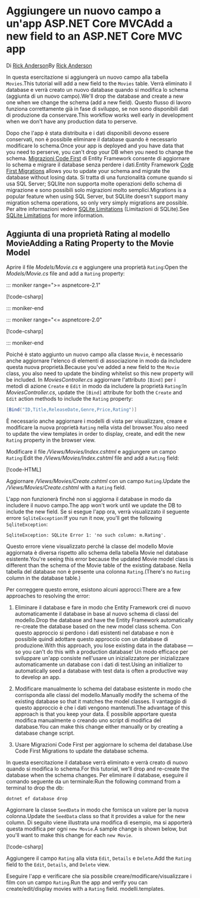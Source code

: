 <!-- This include not used by windows version -->
# <a name="add-a-new-field-to-an-aspnet-core-mvc-app"></a><span data-ttu-id="44075-101">Aggiungere un nuovo campo a un'app ASP.NET Core MVC</span><span class="sxs-lookup"><span data-stu-id="44075-101">Add a new field to an ASP.NET Core MVC app</span></span>

<span data-ttu-id="44075-102">Di [Rick Anderson](https://twitter.com/RickAndMSFT)</span><span class="sxs-lookup"><span data-stu-id="44075-102">By [Rick Anderson](https://twitter.com/RickAndMSFT)</span></span>

<span data-ttu-id="44075-103">In questa esercitazione si aggiungerà un nuovo campo alla tabella `Movies`.</span><span class="sxs-lookup"><span data-stu-id="44075-103">This tutorial will add a new field to the `Movies` table.</span></span> <span data-ttu-id="44075-104">Verrà eliminato il database e verrà creato un nuovo database quando si modifica lo schema (aggiunta di un nuovo campo).</span><span class="sxs-lookup"><span data-stu-id="44075-104">We'll drop the database and create a new one when we change the schema (add a new field).</span></span> <span data-ttu-id="44075-105">Questo flusso di lavoro funziona correttamente già in fase di sviluppo, se non sono disponibili dati di produzione da conservare.</span><span class="sxs-lookup"><span data-stu-id="44075-105">This workflow works well early in development when we don't have any production data to perserve.</span></span>

<span data-ttu-id="44075-106">Dopo che l'app è stata distribuita e i dati disponibili devono essere conservati, non è possibile eliminare il database quando è necessario modificare lo schema.</span><span class="sxs-lookup"><span data-stu-id="44075-106">Once your app is deployed and you have data that you need to perserve, you can't drop your DB when you need to change the schema.</span></span> <span data-ttu-id="44075-107">[Migrazioni Code First](/ef/core/get-started/aspnetcore/new-db) di Entity Framework consente di aggiornare lo schema e migrare il database senza perdere i dati.</span><span class="sxs-lookup"><span data-stu-id="44075-107">Entity Framework [Code First Migrations](/ef/core/get-started/aspnetcore/new-db) allows you to update your schema and migrate the database without losing data.</span></span> <span data-ttu-id="44075-108">Si tratta di una funzionalità comune quando si usa SQL Server; SQLlite non supporta molte operazioni dello schema di migrazione e sono possibili solo migrazioni molto semplici.</span><span class="sxs-lookup"><span data-stu-id="44075-108">Migrations is a popular feature when using SQL Server, but SQLlite doesn't support many migration schema operations, so only very simply migrations are possible.</span></span> <span data-ttu-id="44075-109">Per altre informazioni vedere [SQLite Limitations](/ef/core/providers/sqlite/limitations) (Limitazioni di SQLite).</span><span class="sxs-lookup"><span data-stu-id="44075-109">See [SQLite Limitations](/ef/core/providers/sqlite/limitations) for more information.</span></span>

## <a name="adding-a-rating-property-to-the-movie-model"></a><span data-ttu-id="44075-110">Aggiunta di una proprietà Rating al modello Movie</span><span class="sxs-lookup"><span data-stu-id="44075-110">Adding a Rating Property to the Movie Model</span></span>

<span data-ttu-id="44075-111">Aprire il file *Models/Movie.cs* e aggiungere una proprietà `Rating`:</span><span class="sxs-lookup"><span data-stu-id="44075-111">Open the *Models/Movie.cs* file and add a `Rating` property:</span></span>

::: moniker range=">= aspnetcore-2.1"

[!code-csharp[](~/tutorials/first-mvc-app/start-mvc/sample/MvcMovie21/Models/MovieDateRating.cs?highlight=12&name=snippet)]

::: moniker-end

::: moniker range="<= aspnetcore-2.0"

[!code-csharp[](~/tutorials/first-mvc-app/start-mvc/sample/MvcMovie/Models/MovieDateRating.cs?highlight=11&range=7-18)]

::: moniker-end

<span data-ttu-id="44075-112">Poiché è stato aggiunto un nuovo campo alla classe `Movie`, è necessario anche aggiornare l'elenco di elementi di associazione in modo da includere questa nuova proprietà.</span><span class="sxs-lookup"><span data-stu-id="44075-112">Because you've added a new field to the `Movie` class, you also need to update the binding whitelist so this new property will be included.</span></span> <span data-ttu-id="44075-113">In *MoviesController.cs* aggiornare l'attributo `[Bind]` per i metodi di azione `Create` e `Edit` in modo da includere la proprietà `Rating`:</span><span class="sxs-lookup"><span data-stu-id="44075-113">In *MoviesController.cs*, update the `[Bind]` attribute for both the `Create` and `Edit` action methods to include the `Rating` property:</span></span>

```csharp
[Bind("ID,Title,ReleaseDate,Genre,Price,Rating")]
   ```

<span data-ttu-id="44075-114">È necessario anche aggiornare i modelli di vista per visualizzare, creare e modificare la nuova proprietà `Rating` nella vista del browser.</span><span class="sxs-lookup"><span data-stu-id="44075-114">You also need to update the view templates in order to display, create, and edit the new `Rating` property in the browser view.</span></span>

<span data-ttu-id="44075-115">Modificare il file */Views/Movies/Index.cshtml* e aggiungere un campo `Rating`:</span><span class="sxs-lookup"><span data-stu-id="44075-115">Edit the */Views/Movies/Index.cshtml* file and add a `Rating` field:</span></span>

[!code-HTML[](~/tutorials/first-mvc-app/start-mvc/sample/MvcMovie/Views/Movies/IndexGenreRating.cshtml?highlight=17,39&range=24-64)]

<span data-ttu-id="44075-116">Aggiornare */Views/Movies/Create.cshtml* con un campo `Rating`.</span><span class="sxs-lookup"><span data-stu-id="44075-116">Update the */Views/Movies/Create.cshtml* with a `Rating` field.</span></span>

<span data-ttu-id="44075-117">L'app non funzionerà finché non si aggiorna il database in modo da includere il nuovo campo.</span><span class="sxs-lookup"><span data-stu-id="44075-117">The app won't work until we update the DB to include the new field.</span></span> <span data-ttu-id="44075-118">Se si esegue l'app ora, verrà visualizzato il seguente errore `SqliteException`:</span><span class="sxs-lookup"><span data-stu-id="44075-118">If you run it now, you'll get the following `SqliteException`:</span></span>

```
SqliteException: SQLite Error 1: 'no such column: m.Rating'.
```

<span data-ttu-id="44075-119">Questo errore viene visualizzato perché la classe del modello Movie aggiornata è diversa rispetto allo schema della tabella Movie nel database esistente.</span><span class="sxs-lookup"><span data-stu-id="44075-119">You're seeing this error because the updated Movie model class is different than the schema of the Movie table of the existing database.</span></span> <span data-ttu-id="44075-120">Nella tabella del database non è presente una colonna `Rating`.</span><span class="sxs-lookup"><span data-stu-id="44075-120">(There's no `Rating` column in the database table.)</span></span>

<span data-ttu-id="44075-121">Per correggere questo errore, esistono alcuni approcci:</span><span class="sxs-lookup"><span data-stu-id="44075-121">There are a few approaches to resolving the error:</span></span>

1. <span data-ttu-id="44075-122">Eliminare il database e fare in modo che Entity Framework crei di nuovo automaticamente il database in base al nuovo schema di classi del modello.</span><span class="sxs-lookup"><span data-stu-id="44075-122">Drop the database and have the Entity Framework automatically re-create the database based on the new model class schema.</span></span> <span data-ttu-id="44075-123">Con questo approccio si perdono i dati esistenti nel database e non è possibile quindi adottare questo approccio con un database di produzione.</span><span class="sxs-lookup"><span data-stu-id="44075-123">With this approach, you lose existing data in the database — so you can't do this with a production database!</span></span> <span data-ttu-id="44075-124">Un modo efficace per sviluppare un'app consiste nell'usare un inizializzatore per inizializzare automaticamente un database con i dati di test.</span><span class="sxs-lookup"><span data-stu-id="44075-124">Using an initializer to automatically seed a database with test data is often a productive way to develop an app.</span></span>

2. <span data-ttu-id="44075-125">Modificare manualmente lo schema del database esistente in modo che corrisponda alle classi del modello.</span><span class="sxs-lookup"><span data-stu-id="44075-125">Manually modify the schema of the existing database so that it matches the model classes.</span></span> <span data-ttu-id="44075-126">Il vantaggio di questo approccio è che i dati vengono mantenuti.</span><span class="sxs-lookup"><span data-stu-id="44075-126">The advantage of this approach is that you keep your data.</span></span> <span data-ttu-id="44075-127">È possibile apportare questa modifica manualmente o creando uno script di modifica del database.</span><span class="sxs-lookup"><span data-stu-id="44075-127">You can make this change either manually or by creating a database change script.</span></span>

3. <span data-ttu-id="44075-128">Usare Migrazioni Code First per aggiornare lo schema del database.</span><span class="sxs-lookup"><span data-stu-id="44075-128">Use Code First Migrations to update the database schema.</span></span>

<span data-ttu-id="44075-129">In questa esercitazione il database verrà eliminato e verrà creato di nuovo quando si modifica lo schema.</span><span class="sxs-lookup"><span data-stu-id="44075-129">For this tutorial, we'll drop and re-create the database when the schema changes.</span></span> <span data-ttu-id="44075-130">Per eliminare il database, eseguire il comando seguente da un terminale:</span><span class="sxs-lookup"><span data-stu-id="44075-130">Run the following command from a terminal to drop the db:</span></span>

`dotnet ef database drop`

<span data-ttu-id="44075-131">Aggiornare la classe `SeedData` in modo che fornisca un valore per la nuova colonna.</span><span class="sxs-lookup"><span data-stu-id="44075-131">Update the `SeedData` class so that it provides a value for the new column.</span></span> <span data-ttu-id="44075-132">Di seguito viene illustrata una modifica di esempio, ma si apporterà questa modifica per ogni `new Movie`.</span><span class="sxs-lookup"><span data-stu-id="44075-132">A sample change is shown below, but you'll want to make this change for each `new Movie`.</span></span>

[!code-csharp[](~/tutorials/first-mvc-app/start-mvc/sample/MvcMovie/Models/SeedDataRating.cs?name=snippet1&highlight=6)]

<span data-ttu-id="44075-133">Aggiungere il campo `Rating` alla vista `Edit`, `Details` e `Delete`.</span><span class="sxs-lookup"><span data-stu-id="44075-133">Add the `Rating` field to the `Edit`, `Details`, and `Delete` view.</span></span>

<span data-ttu-id="44075-134">Eseguire l'app e verificare che sia possibile creare/modificare/visualizzare i film con un campo `Rating`.</span><span class="sxs-lookup"><span data-stu-id="44075-134">Run the app and verify you can create/edit/display movies with a `Rating` field.</span></span> <span data-ttu-id="44075-135">modelli.</span><span class="sxs-lookup"><span data-stu-id="44075-135">templates.</span></span>
